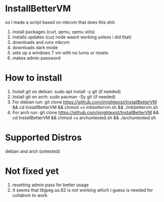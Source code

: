 # InstallBetterVM

so i made a script based on mkcvm that does this shit:
1. install packages (curl, qemu, qemu utils)
2. installs updates (cuz node wasnt working unless i did that)
3. downloads and runs mkcvm
4. downloads dark mode
5. sets up a windows 7 vm with no turns or resets
6. makes admin password

# How to install
1. Install git on debian: sudo apt install -y git (if needed)
2. Install git on arch: sudo pacman -Sy git (if needed)
3. For debian run: git clone https://github.com/imightexist/InstallBetterVM && cd InstallBetterVM && chmod +x mkbettervm.sh && ./mkbettervm.sh
4. For arch run: git clone https://github.com/imightexist/InstallBetterVM && cd InstallBetterVM && chmod +x archuntested.sh && ./archuntested.sh

# Supported Distros
debian and arch (untested)

# Not fixed yet
1. resetting admin pass for better usage
2. It seems that libjpeg.so.62 is not working which i guess is needed for collabvm to work
